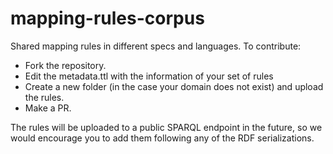 # mapping-rules-corpus

Shared mapping rules in different specs and languages. To contribute:

- Fork the repository.
- Edit the metadata.ttl with the information of your set of rules
- Create a new folder (in the case your domain does not exist) and upload the rules.
- Make a PR.

The rules will be uploaded to a public SPARQL endpoint in the future, so we would encourage you to add them following any of the RDF serializations.